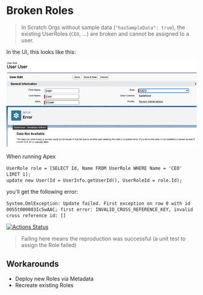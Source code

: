 # Broken Roles

> In Scratch Orgs without sample data (`"hasSampleData": true`), the existing UserRoles (`CEO`, ...) are broken and cannot be assigned to a user.

In the UI, this looks like this:

![Update User](images/assign-ceo-role.png)
![Update User Error](images/assign-ceo-role-error.png)

When running Apex

```
UserRole role = [SELECT Id, Name FROM UserRole WHERE Name = 'CEO' LIMIT 1];
update new User(Id = UserInfo.getUserId(), UserRoleId = role.Id);
```

you'll get the following error:

```
System.DmlException: Update failed. First exception on row 0 with id 0055t000003Ic5wAAC; first error: INVALID_CROSS_REFERENCE_KEY, invalid cross reference id: []
```

[![Actions Status](https://github.com/mdapi-issues/broken-roles/workflows/Reproduce%20issue/badge.svg)](https://github.com/mdapi-issues/broken-roles/actions)

> Failing here means the reproduction was successful (a unit test to assign the Role failed)

## Workarounds

- Deploy new Roles via Metadata
- Recreate existing Roles
